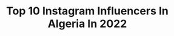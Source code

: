 ---
title: Top 10 Instagram Influencers In Algeria In 2022
description: >-
  Find top Instagram influencers in Algeria in 2022. Most popular hashtags: #algeria #algerie #oran.
platform: Instagram
hits: 39
text_top: Identify the best Instagram influencers on inBeat.
text_bottom: Our search engine holds 39 Instagram influencers like this in Algeria for you to contact.
profiles:
  - username: "blak23f"
    fullname: >-
      Fares Baraket
    bio: >-
      Acteur/Comédien/Rappeur ... 👕 @never2oolate 📬 Pro : Fares.blak23@gmail.com
    location: "Algeria"
    followers: 136163
    engagement: 1282
    commentsToLikes: 0.032532
    id: ck13a2tgmocns0i19pvqq1fay
    verified: false
    hashtags: "#summer"
  - username: "djoher.art"
    fullname: >-
      • Djoher Art •
    bio: >-
      •Djoher GHAOUL جوهر •a 17 yo girl •🇩🇿Oran, Algeria ✨Open for commission • a self-taught artist • #traditional_art #realisticdrawing
    location: "Algeria"
    followers: 3218
    engagement: 2171
    commentsToLikes: 0.112293
    id: ck0vwzka9wdkp0i198i4r1ph7
    verified: false
    hashtags: "#graphite, #artathome, #pencil, #drawings"
  - username: "souhilaofficial"
    fullname: >-
      Souhila Ben Lachhab 🦋 سهيلة
    bio: >-
      🔱SBL🔱 Algerian Artist ▫️ Actress | Singer 🎼 |animatrice TV I Love you my Algeria❤🇩🇿 watch my new music videos 👇
    location: "Algeria"
    followers: 1825515
    engagement: 242
    commentsToLikes: 0.033543
    id: ck14gdxgd4qcc0i196kw8va02
    verified: true
    hashtags: "#look, #algeria, #mood, #souhilabenlachhab"
  - username: "firdouss_kb"
    fullname: >-
      Firdouss_akb
    bio: >-
      رد المتابعة 😍مرحبا بزين معي تابعوني 🇩🇿🇲🇦🇹🇳 Objectif 200k <====== nv compte 01 #abbonné moi تابعوني يصلكم ااجديد abbonne moi
    location: "Algeria"
    followers: 156499
    engagement: 197
    commentsToLikes: 0.056354
    id: ck0ub935xe26r0i19h86273ek
    verified: false
    hashtags: "#alg, #folw, #ba9lawa, #dahk"
  - username: "malek_djeriou"
    fullname: >-
      ⁦🕊️⁩ ملاك
    bio: >-
      🇩🇿. 🥰بنت تيبازة🥰 La vie est belle Artiste٫ comédienne ٫chanteuse 🎤.
    location: "Algeria"
    followers: 31359
    engagement: 189
    commentsToLikes: 0.099646
    id: ck137bgb7apim0i197eiah2v9
    verified: false
    hashtags: ""
  - username: "rym.amari"
    fullname: >-
      الريم✨ 𝓡𝔂𝓶 𝓐𝓶𝓪𝓻𝓲
    bio: >-
      📺 TV Presenter| Journalist #CanalAlgérie 👑 Former Miss Algeria 🌍 Reservoir Engineer 🎤 Event Host
    location: "Algeria"
    followers: 243287
    engagement: 642
    commentsToLikes: 0.018781
    id: ck0w109wygx2o0i19sqsln1gw
    verified: false
    hashtags: "#goodmorning, #sophisticatedsimplicity, #avosbasquettes, #weekend"
  - username: "feryelle_rouu"
    fullname: >-
      🌹.FERIEL / MAKEUP. 🌹
    bio: >-
      Algerian girl 🇩🇿 Makeup lover Human Ressource Management 👩🏻‍🎓
    location: "Algeria"
    followers: 18281
    engagement: 194
    commentsToLikes: 0.160190
    id: ck13a2tobocqa0i19unvw8c74
    verified: false
    hashtags: "#hudabeauty, #winterblushready, #huda, #mercuryretrogradepalette"
  - username: "dz_travelcouple"
    fullname: >-
      ᗩᑎTᗩᖇ & Iᒪᕼᗴᗰ's ᗩᗪᐯᗴᑎTᑌᖇᗴᔕ
    bio: >-
      Travel and photography enthusiasts ✈ 🇩🇿from Algeria Young Travel couple 💏 📩Dztravelcouple@gmail.com 🇩🇪🇭🇷🇸🇮🇨🇿🇦🇹🇳🇱🇭🇺🇮🇹🇹🇷🇧🇪🇫🇷🇪🇸🇲🇻🇵🇹 Nour’s parents
    location: "Algeria"
    followers: 81707
    engagement: 474
    commentsToLikes: 0.013056
    id: ck0w05vxhcj5d0i19jd4a3b5n
    verified: false
    hashtags: "#travelcouples, #visitalgeria, #dubai, #karakou"
  - username: "nourhane_zghid"
    fullname: >-
      Nourhane
    bio: >-
      Actrice ALGERIA♥️ Business contact : nourhanezghidpro1@gmail.com You didn’t go through all that for nothing.
    location: "Algeria"
    followers: 1853362
    engagement: 546
    commentsToLikes: 0.013065
    id: ck137bl0uaq7u0i195vkfz886
    verified: false
    hashtags: "#algeria, #nourhane, #loveyourself, #algerie"
  - username: "faridarguibaoff"
    fullname: >-
      Farida
    bio: >-
      Algerian 🇩🇿 artist 🎶 🐼 animals lover ❤️ 📍Oran 💎وهران pro 📧 : Faridarguiba@gmail.com Nouvelle vidéo￼📸🔥🔥 ⬇⬇⬇
    location: "Algeria"
    followers: 642726
    engagement: 366
    commentsToLikes: 0.006605
    id: ck0uao9zgcme60i19i7jdnp48
    verified: false
    hashtags: "#freeuyghur, #1ernovembre, #swipe, #farida"
---